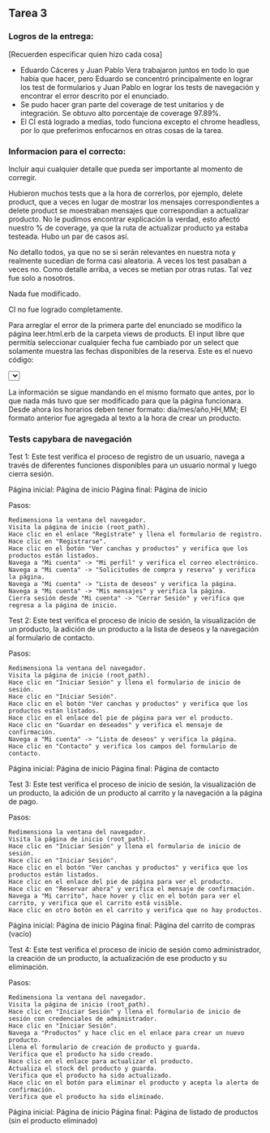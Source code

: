 ## Tarea 3

### Logros de la entrega:
[Recuerden especificar quien hizo cada cosa]
* Eduardo Cáceres y Juan Pablo Vera trabajaron juntos en todo lo que habia que hacer, pero Eduardo se concentró principalmente en lograr los test de formularios y Juan Pablo en lograr los tests de navegación y encontrar el error descrito por el enunciado.
* Se pudo hacer gran parte del coverage de test unitarios y de integración. Se obtuvo alto porcentaje de coverage 97.89%.
* El CI está logrado a medias, todo funciona excepto el chrome headless, por lo que preferimos enfocarnos en otras cosas de la tarea.

### Informacion para el correcto:
Incluir aqui cualquier detalle que pueda ser importante al momento de corregir.

Hubieron muchos tests que a la hora de correrlos, por ejemplo, delete product, que a veces en lugar de mostrar los mensajes correspondientes a delete product se moestraban mensajes que correspondian a actualizar producto. No le pudimos encontrar explicación la verdad, esto afectó nuestro % de coverage, ya que la ruta de actualizar producto ya estaba testeada. Hubo un par de casos así.

No detallo todos, ya que no se si serán relevantes en nuestra nota y realmente sucedían de forma casi aleatoria. A veces los test pasaban a veces no. Como detalle arriba, a veces se metian por otras rutas. Tal vez fue solo a nosotros.

Nada fue modificado.

CI no fue logrado completamente.




Para arreglar el error de la primera parte del enunciado se modifico la página leer.html.erb de la carpeta views de products. El input libre que permitía seleccionar cualquier fecha fue cambiado por un select que solamente muestra las fechas disponibles de la reserva. Este es el nuevo código:
<div class="control">
    <select class="input" name="solicitud[reservation_datetime]" required>

        <% @horarios.each do |horario| %>
            <% fecha_hora_str = "#{horario[0]} #{horario[1]}"  %>
            <% fecha_hora = DateTime.strptime(fecha_hora_str, "%d/%m/%Y %H:%M") %>
            <% fecha_hora_termino_str = "#{horario[2]}"  %>
            <% fecha_hora_termino = DateTime.strptime(fecha_hora_termino_str, "%H:%M") %>

            <% # Formato de fecha y hora: dd/mm HH:MM - HH:MM %>
            <option value="<%= "#{fecha_hora}" %>">
                <%= "#{fecha_hora.strftime("%d/%m")} | Horario: #{fecha_hora.strftime("%H:%M")} - #{fecha_hora_termino.strftime("%H:%M")}" %>
            </option>
        <% end %>
    </select>
</div>

La información se sigue mandando en el mismo formato que antes, por lo que nada más tuvo que ser modificado para que la página funcionara. Desde ahora los horarios deben tener formato: dia/mes/año,HH,MM; 
El formato anterior fue agregada al texto a la hora de crear un producto.

### Tests capybara de navegación

Test 1: Este test verifica el proceso de registro de un usuario, navega a través de diferentes funciones disponibles para un usuario normal y luego cierra sesión.

Página inicial: Página de inicio
Página final: Página de inicio

Pasos:

    Redimensiona la ventana del navegador.
    Visita la página de inicio (root_path).
    Hace clic en el enlace "Regístrate" y llena el formulario de registro.
    Hace clic en "Registrarse".
    Hace clic en el botón "Ver canchas y productos" y verifica que los productos están listados.
    Navega a "Mi cuenta" -> "Mi perfil" y verifica el correo electrónico.
    Navega a "Mi cuenta" -> "Solicitudes de compra y reserva" y verifica la página.
    Navega a "Mi cuenta" -> "Lista de deseos" y verifica la página.
    Navega a "Mi cuenta" -> "Mis mensajes" y verifica la página.
    Cierra sesión desde "Mi cuenta" -> "Cerrar Sesión" y verifica que regresa a la página de inicio.

Test 2: Este test verifica el proceso de inicio de sesión, la visualización de un producto, la adición de un producto a la lista de deseos y la navegación al formulario de contacto.

Pasos:

    Redimensiona la ventana del navegador.
    Visita la página de inicio (root_path).
    Hace clic en "Iniciar Sesión" y llena el formulario de inicio de sesión.
    Hace clic en "Iniciar Sesión".
    Hace clic en el botón "Ver canchas y productos" y verifica que los productos están listados.
    Hace clic en el enlace del pie de página para ver el producto.
    Hace clic en "Guardar en deseados" y verifica el mensaje de confirmación.
    Navega a "Mi cuenta" -> "Lista de deseos" y verifica la página.
    Hace clic en "Contacto" y verifica los campos del formulario de contacto.

Página inicial: Página de inicio
Página final: Página de contacto


Test 3: Este test verifica el proceso de inicio de sesión, la visualización de un producto, la adición de un producto al carrito y la navegación a la página de pago.

Pasos:

    Redimensiona la ventana del navegador.
    Visita la página de inicio (root_path).
    Hace clic en "Iniciar Sesión" y llena el formulario de inicio de sesión.
    Hace clic en "Iniciar Sesión".
    Hace clic en el botón "Ver canchas y productos" y verifica que los productos están listados.
    Hace clic en el enlace del pie de página para ver el producto.
    Hace clic en "Reservar ahora" y verifica el mensaje de confirmación.
    Navega a "Mi carrito", hace hover y clic en el botón para ver el carrito, y verifica que el carrito está visible.
    Hace clic en otro botón en el carrito y verifica que no hay productos.

Página inicial: Página de inicio
Página final: Página del carrito de compras (vacío)


Test 4: Este test verifica el proceso de inicio de sesión como administrador, la creación de un producto, la actualización de ese producto y su eliminación.

Pasos:

    Redimensiona la ventana del navegador.
    Visita la página de inicio (root_path).
    Hace clic en "Iniciar Sesión" y llena el formulario de inicio de sesión con credenciales de administrador.
    Hace clic en "Iniciar Sesión".
    Navega a "Productos" y hace clic en el enlace para crear un nuevo producto.
    Llena el formulario de creación de producto y guarda.
    Verifica que el producto ha sido creado.
    Hace clic en el enlace para actualizar el producto.
    Actualiza el stock del producto y guarda.
    Verifica que el producto ha sido actualizado.
    Hace clic en el botón para eliminar el producto y acepta la alerta de confirmación.
    Verifica que el producto ha sido eliminado.

Página inicial: Página de inicio
Página final: Página de listado de productos (sin el producto eliminado)
